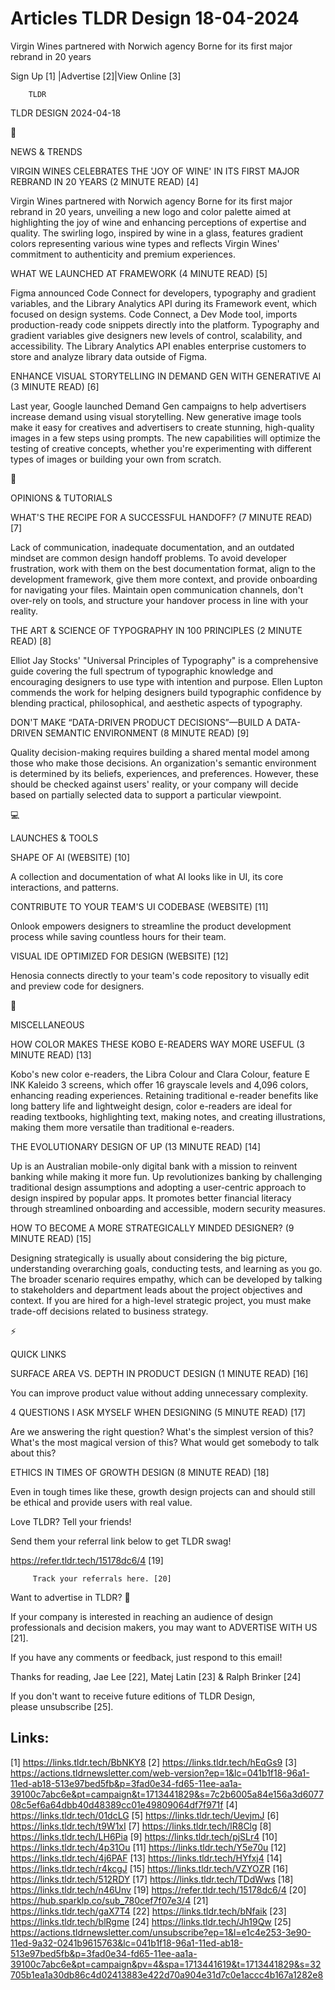 # Articles TLDR Design 18-04-2024

Virgin Wines partnered with Norwich agency Borne for its first major
rebrand in 20 years  

 Sign Up [1] |Advertise [2]|View Online [3] 

		TLDR 

TLDR DESIGN 2024-04-18

📱 

NEWS & TRENDS

 VIRGIN WINES CELEBRATES THE 'JOY OF WINE' IN ITS FIRST MAJOR REBRAND
IN 20 YEARS (2 MINUTE READ) [4] 

 Virgin Wines partnered with Norwich agency Borne for its first major
rebrand in 20 years, unveiling a new logo and color palette aimed at
highlighting the joy of wine and enhancing perceptions of expertise
and quality. The swirling logo, inspired by wine in a glass, features
gradient colors representing various wine types and reflects Virgin
Wines' commitment to authenticity and premium experiences. 

 WHAT WE LAUNCHED AT FRAMEWORK (4 MINUTE READ) [5] 

 Figma announced Code Connect for developers, typography and gradient
variables, and the Library Analytics API during its Framework event,
which focused on design systems. Code Connect, a Dev Mode tool,
imports production-ready code snippets directly into the platform.
Typography and gradient variables give designers new levels of
control, scalability, and accessibility. The Library Analytics API
enables enterprise customers to store and analyze library data outside
of Figma. 

 ENHANCE VISUAL STORYTELLING IN DEMAND GEN WITH GENERATIVE AI (3
MINUTE READ) [6] 

 Last year, Google launched Demand Gen campaigns to help advertisers
increase demand using visual storytelling. New generative image tools
make it easy for creatives and advertisers to create stunning,
high-quality images in a few steps using prompts. The new capabilities
will optimize the testing of creative concepts, whether you're
experimenting with different types of images or building your own from
scratch. 

🚀 

OPINIONS & TUTORIALS

 WHAT'S THE RECIPE FOR A SUCCESSFUL HANDOFF? (7 MINUTE READ) [7] 

 Lack of communication, inadequate documentation, and an outdated
mindset are common design handoff problems. To avoid developer
frustration, work with them on the best documentation format, align to
the development framework, give them more context, and provide
onboarding for navigating your files. Maintain open communication
channels, don't over-rely on tools, and structure your handover
process in line with your reality. 

 THE ART & SCIENCE OF TYPOGRAPHY IN 100 PRINCIPLES (2 MINUTE READ) [8]


 Elliot Jay Stocks' "Universal Principles of Typography" is a
comprehensive guide covering the full spectrum of typographic
knowledge and encouraging designers to use type with intention and
purpose. Ellen Lupton commends the work for helping designers build
typographic confidence by blending practical, philosophical, and
aesthetic aspects of typography. 

 DON'T MAKE “DATA-DRIVEN PRODUCT DECISIONS”—BUILD A DATA-DRIVEN
SEMANTIC ENVIRONMENT (8 MINUTE READ) [9] 

 Quality decision-making requires building a shared mental model among
those who make those decisions. An organization's semantic environment
is determined by its beliefs, experiences, and preferences. However,
these should be checked against users' reality, or your company will
decide based on partially selected data to support a particular
viewpoint. 

💻 

LAUNCHES & TOOLS

 SHAPE OF AI (WEBSITE) [10] 

 A collection and documentation of what AI looks like in UI, its core
interactions, and patterns. 

 CONTRIBUTE TO YOUR TEAM'S UI CODEBASE (WEBSITE) [11] 

 Onlook empowers designers to streamline the product development
process while saving countless hours for their team. 

 VISUAL IDE OPTIMIZED FOR DESIGN (WEBSITE) [12] 

 Henosia connects directly to your team's code repository to visually
edit and preview code for designers. 

🎁 

MISCELLANEOUS

 HOW COLOR MAKES THESE KOBO E-READERS WAY MORE USEFUL (3 MINUTE READ)
[13] 

 Kobo's new color e-readers, the Libra Colour and Clara Colour,
feature E INK Kaleido 3 screens, which offer 16 grayscale levels and
4,096 colors, enhancing reading experiences. Retaining traditional
e-reader benefits like long battery life and lightweight design, color
e-readers are ideal for reading textbooks, highlighting text, making
notes, and creating illustrations, making them more versatile than
traditional e-readers. 

 THE EVOLUTIONARY DESIGN OF UP (13 MINUTE READ) [14] 

 Up is an Australian mobile-only digital bank with a mission to
reinvent banking while making it more fun. Up revolutionizes banking
by challenging traditional design assumptions and adopting a
user-centric approach to design inspired by popular apps. It promotes
better financial literacy through streamlined onboarding and
accessible, modern security measures. 

 HOW TO BECOME A MORE STRATEGICALLY MINDED DESIGNER? (9 MINUTE READ)
[15] 

 Designing strategically is usually about considering the big picture,
understanding overarching goals, conducting tests, and learning as you
go. The broader scenario requires empathy, which can be developed by
talking to stakeholders and department leads about the project
objectives and context. If you are hired for a high-level strategic
project, you must make trade-off decisions related to business
strategy. 

⚡ 

QUICK LINKS

 SURFACE AREA VS. DEPTH IN PRODUCT DESIGN (1 MINUTE READ) [16] 

 You can improve product value without adding unnecessary complexity. 

 4 QUESTIONS I ASK MYSELF WHEN DESIGNING (5 MINUTE READ) [17] 

 Are we answering the right question? What's the simplest version of
this? What's the most magical version of this? What would get somebody
to talk about this? 

 ETHICS IN TIMES OF GROWTH DESIGN (8 MINUTE READ) [18] 

 Even in tough times like these, growth design projects can and should
still be ethical and provide users with real value. 

Love TLDR? Tell your friends!

 Send them your referral link below to get TLDR swag! 

 https://refer.tldr.tech/15178dc6/4 [19] 

		 Track your referrals here. [20] 

Want to advertise in TLDR? 📰

 If your company is interested in reaching an audience of design
professionals and decision makers, you may want to ADVERTISE WITH US
[21]. 

 If you have any comments or feedback, just respond to this email! 

Thanks for reading, 
Jae Lee [22], Matej Latin [23] & Ralph Brinker [24] 

If you don't want to receive future editions of TLDR Design,
please unsubscribe [25]. 

 

Links:
------
[1] https://links.tldr.tech/BbNKY8
[2] https://links.tldr.tech/hEqGs9
[3] https://actions.tldrnewsletter.com/web-version?ep=1&lc=041b1f18-96a1-11ed-ab18-513e97bed5fb&p=3fad0e34-fd65-11ee-aa1a-39100c7abc6e&pt=campaign&t=1713441829&s=7c2b6005a84e156a3d607708c5ef6a64dbb40d48389cc01e49809064df7f971f
[4] https://links.tldr.tech/01dcLG
[5] https://links.tldr.tech/UevjmJ
[6] https://links.tldr.tech/t9W1xI
[7] https://links.tldr.tech/lR8Clg
[8] https://links.tldr.tech/LH6Pia
[9] https://links.tldr.tech/pjSLr4
[10] https://links.tldr.tech/4p31Ou
[11] https://links.tldr.tech/Y5e70u
[12] https://links.tldr.tech/4j6PAF
[13] https://links.tldr.tech/HYfxj4
[14] https://links.tldr.tech/r4kcgJ
[15] https://links.tldr.tech/VZYOZR
[16] https://links.tldr.tech/512RDY
[17] https://links.tldr.tech/TDdWws
[18] https://links.tldr.tech/n46Unv
[19] https://refer.tldr.tech/15178dc6/4
[20] https://hub.sparklp.co/sub_780cef7f07e3/4
[21] https://links.tldr.tech/gaX7T4
[22] https://links.tldr.tech/bNfaik
[23] https://links.tldr.tech/blRgme
[24] https://links.tldr.tech/Jh19Qw
[25] https://actions.tldrnewsletter.com/unsubscribe?ep=1&l=e1c4e253-3e90-11ed-9a32-0241b9615763&lc=041b1f18-96a1-11ed-ab18-513e97bed5fb&p=3fad0e34-fd65-11ee-aa1a-39100c7abc6e&pt=campaign&pv=4&spa=1713441619&t=1713441829&s=32705b1ea1a30db86c4d02413883e422d70a904e31d7c0e1accc4b167a1282e8
